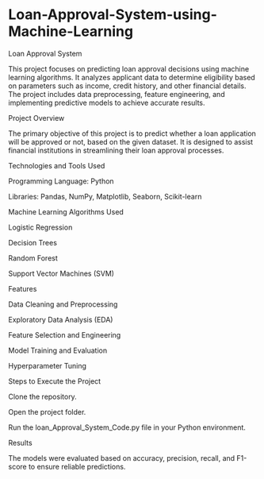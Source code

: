 # Loan-Approval-System-using-Machine-Learning
Loan Approval System

This project focuses on predicting loan approval decisions using machine learning algorithms. It analyzes applicant data to determine eligibility based on parameters such as income, credit history, and other financial details. The project includes data preprocessing, feature engineering, and implementing predictive models to achieve accurate results.


Project Overview

The primary objective of this project is to predict whether a loan application will be approved or not, based on the given dataset. It is designed to assist financial institutions in streamlining their loan approval processes.


Technologies and Tools Used

   Programming Language: Python
   
   Libraries: Pandas, NumPy, Matplotlib, Seaborn, Scikit-learn


Machine Learning Algorithms Used

   Logistic Regression
   
   Decision Trees
   
   Random Forest
   
   Support Vector Machines (SVM)


Features

   Data Cleaning and Preprocessing

   Exploratory Data Analysis (EDA)
   
   Feature Selection and Engineering

   Model Training and Evaluation
   
   Hyperparameter Tuning


Steps to Execute the Project

   Clone the repository.
   
   Open the project folder.
   
   Run the loan_Approval_System_Code.py file in your Python environment.


Results

The models were evaluated based on accuracy, precision, recall, and F1-score to ensure reliable predictions.

